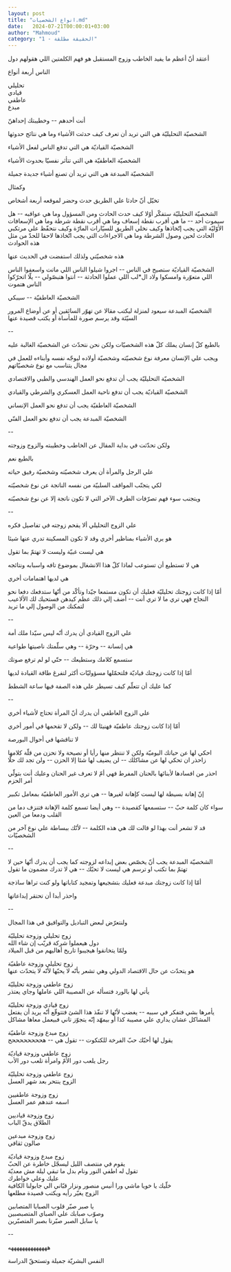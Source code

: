 ```yaml
---
layout: post
title: "انواع الشخصيات.md"
date:   2024-07-21T00:00:01+03:00
author: "Mahmoud"
category: "1 - الحقيقة مطلقة"
---
```

أعتقد أنّ أعظم ما يفيد الخاطب وزوج المستقبل هو فهم
الكلمتين اللي هقولهم دول

الناس أربعة أنواع

تحليلي\
قيادي\
عاطفي\
مبدع

أنت أحدهم \-- وخطيبتك إحداهنّ

الشخصيّة التحليليّة هي التي تريد أن تعرف كيف حدثت الأشياء
وما هي نتائج حدوثها

الشخصيّة القياديّة هي التي تدفع الناس لفعل الأشياء

الشخصيّة العاطفيّة هي التي تتأثر نفسيّا بحدوث
الأشياء

الشخصيّة المبدعة هي التي تريد أن تصنع أشياء جديدة
جميلة

وكمثال

تخيّل أنّ حادثا علي الطريق حدث وحضر لموقعه أربعة
أشخاص

الشخصيّة التحليليّة ستفكّر أوّلا كيف حدث الحادث ومن المسؤول
وما هي عواقبه \-- هل سيموت أحد \-- ما هي أقرب نقطة إسعاف وما هي أقرب
نقطة شرطة وما هي الإسعافات الأوّليّة التي يجب إتّخاذها وكيف نخلي الطريق
للسيّارات المارّة وكيف نتحفّظ علي مرتكبي الحادث لحين وصول الشرطة وما هي
الاجراءات التي يجب اتّخاذها لاحقا للحدّ من مثل هذه الحوادث

هذه شخصيّتي ولذلك استفضت في الحديث عنها

الشخصيّة القياديّة ستصيح في الناس \-- اجروا شيلوا الناس
اللي ماتت واسعفوا الناس اللي متعوّرة وامسكوا ولاد ال\*لب اللي عملوا
الحادثة \-- انتوا هتبصّولي \-- يلّا اتحرّكوا الناس هتموت

الشخصيّة العاطفيّة \-- سيبكي

الشخصيّة المبدعة سيعود لمنزلة ليكتب مقالا عن تهوّر
السائقين أو عن أوضاع المرور السيّئة وقد يرسم صورة للمأساة أو يكتب قصيدة
عنها

\--

بالطبع كلّ إنسان يملك كلّ هذه الشخصيّات ولكن نحن نتحدّث عن
الشخصيّة الغالبة عليه

ويجب علي الإنسان معرفة نوع شخصيّته وشخصيّة أولاده ليوجّه
نفسه وأبناءه للعمل في مجال يتناسب مع نوع شخصيّاتهم

الشخصيّة التحليليّة يجب أن تدفع نحو العمل الهندسي والطبي
والاقتصادي

الشخصيّة القياديّة يجب أن تدفع ناحية العمل العسكري والشرطي
والقيادي

الشخصيّة العاطفيّة يجب أن تدفع نحو العمل الإنساني

الشخصيّة المبدعة يجب أن تدفع نحو العمل الفنّي

\--

ولكن تحدّثت في بداية المقال عن الخاطب وخطيبته والزوج
وزوجته

بالطبع نعم

علي الرجل والمرأة أن يعرف شخصيّته وشخصيّة رفيق
حياته

لكي يتجنّب المواقف السلبيّة من نفسه الناتجة عن نوع
شخصيّته

ويتجنب سوء فهم تصرّفات الطرف الآخر التي لا تكون ناتجة إلا
عن نوع شخصيّته

\--

علي الزوج التحليلي ألا يقحم زوجته في تفاصيل فكره

هو يري الأشياء بمناظير أخري وقد لا تكون المسكينة تدري
عنها شيئا

هي ليست غبيّة وليست لا تهتمّ بما تقول

هي لا تستطيع أن تستوعب لماذا كلّ هذا الانشغال بموضوع تافه
واسبابه ونتائجه

هي لديها اهتمامات أخري

أمّا إذا كانت زوجتك تحليليّة فعليك أن تكون مستمعا جيّدا
وتأكّد من أنّها ستدفعك دفعا نحو النجاح فهي تري ما لا تري أنت \-- أضف إلي
ذلك عظم كيدهن فستحيك لك الألاعيب لتمكنك من الوصول إلي ما تريد

\--

علي الزوج القيادي أن يدرك أنّه ليس سيّدا ملك أمة

هي إنسانة \-- وحرّة \-- وهي سلّمتك ناصيتها طواعية

ستسمع كلامك وستطيعك \-- حتّي لو لم ترفع صوتك

أمّا إذا كانت زوجتك قياديّة فلتحمّلها مسؤوليّات أكثر لتفرغ
طاقة القيادة لديها

كما عليك أن تتعلّم كيف تسيطر علي هذه الصفة فيها ساعة
الشطط

\--

علي الزوج العاطفي أن يدرك أنّ المرأة تحتاج لأشياء
أخري

أمّا إذا كانت زوجتك عاطفيّة فهنيئا لك \-- ولكن لا تقحمها
في أمور أخري

لا تناقشها في أحوال البورصة

احكي لها عن حياتك اليوميّة ولكن لا تنتظر منها رأيا أو
نصيحة ولا تحزن من قلّة كلامها زاحذر ان تحكي لها عن مشاكلك \-- لن يضيف لها
شئا إلا الحزن \-- ولن تجد لك حلّا

احذر من افسادها لأبنائها بالحنان المفرط فهي أمّ لا تعرف
غير الحنان وعليك أنت بتولّي أمر الحزم

إنّ إهانة بسيطة لها ليست كإهانة لغيرها \-- هي تري الأمور
العاطفيّة بمعامل تكبير

سواء كان كلمة حبّ \-- ستسمعها كقصيدة \-- وهي أيضا تسمع
كلمة الإهانة فتنزف دما من القلب ودمعا من العين

قد لا تشعر أنت بهذا لو قالت لك هي هذه الكلمة \-- لأنّك
ببساطة علي نوع آخر من الشخصيّات

\--

الشخصيّة المبدعة يجب أنّ يخصّص بعض إبداعه لزوجته كما يجب أن
يدرك أنّها حين لا تهتمّ بما تكتب او ترسم هي ليست لا تحبّك \-- هي لا تدرك
مضمون ما تقول

أمّا إذا كانت زوجتك مبدعة فعليك بتشجيعها وتمجيد كتاباتها
ولو كنت تراها ساذجة

واحذر أبدا أن تحتقر إبداعاتها

\--

ولنتعرّض لبعض التباديل والتوافيق في هذا المجال

زوج تحليلي وزوجة تحليليّة\
دول هيعملوا شركة قريّب إن شاء الله\
ولمّا يتخانقوا هيجيبوا تاريخ أهاليهم من قبل الميلاد

زوج تحليلي وزوجة عاطفيّة\
هو يتحدّث عن حال الاقتصاد الدولي وهي تشعر بأنّه لا يحبّها لأنّه لا يتحدّث
عنها

زوج عاطفي وزوجة تحليليّة\
يأتي لها بالورد فتسأله عن المصيبة اللي عاملها وجاي يعتذر

زوج قيادي وزوجة تحليليّة\
يأمرها بشي فتفكر في سببه \-- يغضب لأنّها لا تنفّذ هذا الشئ فتتوقّع أنّه يريد
أن يفتعل المشاكل عشان يداري علي مصيبة كذا أو بيمهّد إنّه يتجوّز تاني فبيعمل
معاها مشاكل

زوج مبدع وزوجة عاطفيّة\
يقول لها أحبّك حبّ الفرخة للكتكوت \-- تقول هي \-- هححححححححح

زوج عاطفي وزوجة قياديّة\
رجل يلعب دور الأمّ وامرأة تلعب دور الأب

زوج عاطفي وزوجة تحليليّة\
الزوج ينتحر بعد شهر العسل

زوج وزوجة عاطفيين\
اسمه عندهم عمر العسل

زوج وزوجة قياديين\
الطلاق يدقّ الباب

زوج وزوجة مبدعين\
صالون ثقافي

زوج مبدع وزوجة قياديّة\
يقوم في منتصف الليل ليسجّل خاطرة عن الحبّ\
تقول له اطفي النور ونام بدل ما تبقي ليلة مش معديّة\
عليك وعلي خواطرك\
خلّيك يا خويا ماشي ورا أنيس منصور ونزار قبّاني الي جابولنا الكافية\
الزوج يغيّر رأيه ويكتب قصيدة مطلعها

يا صبر صبّر قلوب الصبايا المتصابين\
وصوّب صبابك علي الصباي المتصبصبين\
يا سابل الصبر صبّرنا بصبر المتصبّرين

\--

ههههههههههههههه

النفس البشريّة جميلة وتستحقّ الدراسة

